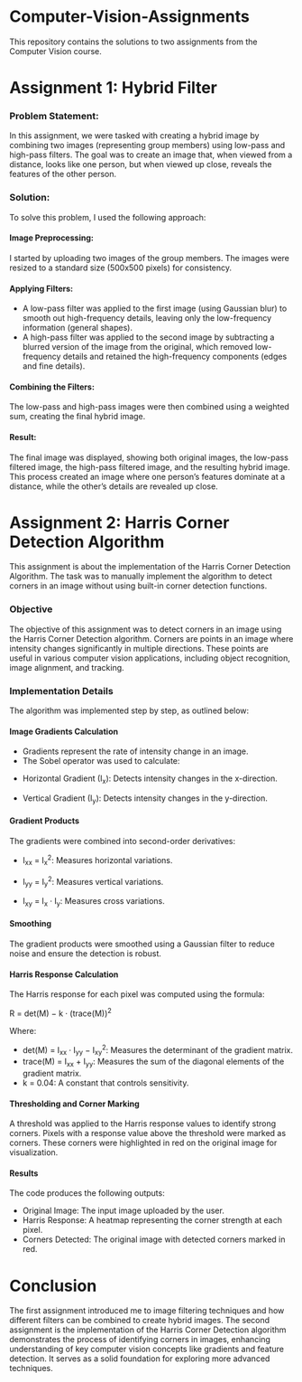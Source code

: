 # Computer-Vision-Assignments
This repository contains the solutions to two assignments from the Computer Vision course.

<h1> Assignment 1: Hybrid Filter</h1>

<h3>Problem Statement:</h3>
In this assignment, we were tasked with creating a hybrid image by combining two images (representing group members) using low-pass and high-pass filters. The goal was to create an image that, when viewed from a distance, looks like one person, but when viewed up close, reveals the features of the other person.

<h3>Solution:</h3>
To solve this problem, I used the following approach:

<h4>Image Preprocessing:</h4>
I started by uploading two images of the group members.
The images were resized to a standard size (500x500 pixels) for consistency.

<h4>Applying Filters:</h4>
<ul>
<li>A low-pass filter was applied to the first image (using Gaussian blur) to smooth out high-frequency details, leaving only the low-frequency information (general shapes).</li>
<li>A high-pass filter was applied to the second image by subtracting a blurred version of the image from the original, which removed low-frequency details and retained the high-frequency components (edges and fine details).</li>
</ul>

<h4>Combining the Filters:</h4>
The low-pass and high-pass images were then combined using a weighted sum, creating the final hybrid image.

<h4>Result:</h4>
The final image was displayed, showing both original images, the low-pass filtered image, the high-pass filtered image, and the resulting hybrid image.
This process created an image where one person’s features dominate at a distance, while the other’s details are revealed up close.


<h1>Assignment 2: Harris Corner Detection Algorithm</h1>
This assignment is about the implementation of the Harris Corner Detection Algorithm. The task was to manually implement the algorithm to detect corners in an image without using built-in corner detection functions.

<h3>Objective</h3>
The objective of this assignment was to detect corners in an image using the Harris Corner Detection algorithm. Corners are points in an image where intensity changes significantly in multiple directions. These points are useful in various computer vision applications, including object recognition, image alignment, and tracking.

<h3>Implementation Details</h3>
The algorithm was implemented step by step, as outlined below:

<h4>Image Gradients Calculation</h4>
<ul>
<li>Gradients represent the rate of intensity change in an image.</li>
<li>The Sobel operator was used to calculate:</li>
  <li><p class="equation">Horizontal Gradient (I<sub>x</sub>): Detects intensity changes in the x-direction.</p></li>
  <li><p class="equation">Vertical Gradient (I<sub>y</sub>): Detects intensity changes in the y-direction.</p></li>
</ul>
  
<h4>Gradient Products</h4>
The gradients were combined into second-order derivatives:
<ul>
<li><p class="equation">I<sub>xx</sub> = I<sub>x</sub><sup>2</sup>: Measures horizontal variations.</p></li>
<li><p class="equation">I<sub>yy</sub> = I<sub>y</sub><sup>2</sup>: Measures vertical variations.</p></li>
<li><p class="equation">I<sub>xy</sub> = I<sub>x</sub> &middot; I<sub>y</sub>: Measures cross variations.</p></li>
</ul>


<h4>Smoothing</h4>
The gradient products were smoothed using a Gaussian filter to reduce noise and ensure the detection is robust.


<h4>Harris Response Calculation</h4>
The Harris response for each pixel was computed using the formula:

<p class="equation">R = det(M) − k &middot; (trace(M))<sup>2</sup></p> 
<p>Where:</p> 
<ul> 
  <li class="equation">det(M) = I<sub>xx</sub> &middot; I<sub>yy</sub> − I<sub>xy</sub><sup>2</sup>: Measures the determinant of the gradient matrix.</li> 
  <li class="equation">trace(M) = I<sub>xx</sub> + I<sub>yy</sub>: Measures the sum of the diagonal elements of the gradient matrix.</li> <li class="equation">k = 0.04: A constant that controls sensitivity.
  </li> </ul>



<h4>Thresholding and Corner Marking</h4>
A threshold was applied to the Harris response values to identify strong corners.
Pixels with a response value above the threshold were marked as corners.
These corners were highlighted in red on the original image for visualization.


<h4>Results</h4>
The code produces the following outputs:
<ul>
  <li>Original Image: The input image uploaded by the user.</li>
  <li>Harris Response: A heatmap representing the corner strength at each pixel.</li>
  <li>Corners Detected: The original image with detected corners marked in red.</li>
</ul>



<h1>Conclusion</h1>
The first assignment introduced me to image filtering techniques and how different filters can be combined to create hybrid images. The second assignment is the implementation of the Harris Corner Detection algorithm demonstrates the process of identifying corners in images, enhancing understanding of key computer vision concepts like gradients and feature detection. It serves as a solid foundation for exploring more advanced techniques.








